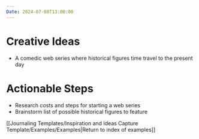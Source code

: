 ```yaml
---
Date: 2024-07-08T13:00:00
---
```


# Creative Ideas

- A comedic web series where historical figures time travel to the present day

# Actionable Steps

- Research costs and steps for starting a web series
- Brainstorm list of possible historical figures to feature

[[Journaling Templates/Inspiration and Ideas Capture Template/Examples/Examples|Return to index of examples]]